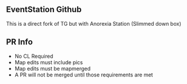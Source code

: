 ## EventStation Github
This is a direct fork of TG but with Anorexia Station (Slimmed down box)

## PR Info
- No CL Required
- Map edits must include pics
- Map edits must be mapmerged
- A PR will not be merged until those requirements are met
